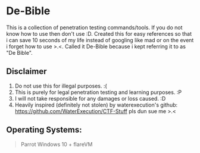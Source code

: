 # De-Bible
This is a collection of penetration testing commands/tools. If you do not know how to use then don't use :D.
Created this for easy references so that i can save 10 seconds of my life instead of googling like mad or on the event i forget how to use >.<.
Called it De-Bible because i kept referring it to as "De Bible".

## Disclaimer
1. Do not use this for illegal purposes. :(
2. This is purely for legal penetration testing and learning purposes. :P 
3. I will not take responsible for any damages or loss caused. :D
4. Heavily inspired (definitely not stolen) by waterexecution's github: https://github.com/WaterExecution/CTF-Stuff pls dun sue me >.<

## Operating Systems:
> Parrot
> Windows 10 + flareVM
